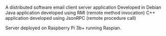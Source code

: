 
A distributed software email client server application
Developed in Debian 
Java application developed using RMI (remote method invocation)
C++ application developed using JsonRPC (remote procedure call)


Server deployed on Raspberry Pi 3b+ running Raspian.
